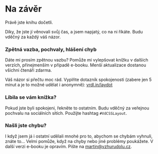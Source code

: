 # Na závěr

Právě jste knihu dočetli.

Díky, že jste jí věnovali svůj čas, a jsem napjatý, co na ni říkáte. Budu vděčný za každý váš názor.

### Zpětná vazba, pochvaly, hlášení chyb

Dáte mi prosím zpětnou vazbu? Pomůže mi vylepšovat knížku v dalších verzích, přinejmenším v případě e-booku. Menší aktualizace dostanou všichni čtenáři zdarma.

Váš názor si přečtu moc rád. Vyplňte dotazník spokojenosti (zabere jen 5 minut a je to možné udělat i anonymně): [vrdl.in/laydot](https://forms.gle/GH8pCaSjNADoSZ4cA)

### Líbila se vám knížka?

Pokud jste byli spokojeni, řekněte to ostatním. Budu vděčný za veřejnou pochvalu na sociálních sítích. Použijte hashtag `#VdCSSLayout`.

### Našli jste chybu?

I když jsem já i ostatní udělali mnohé pro to, abychom se chybám vyhnuli, znáte to… Velmi pomůže, když na chyby nebo jiné problémy poukážete. V další verzi e-booku je opravím. Pište na [martin@vzhurudolu.cz](mailto:martin@vzhurudolu.cz).
